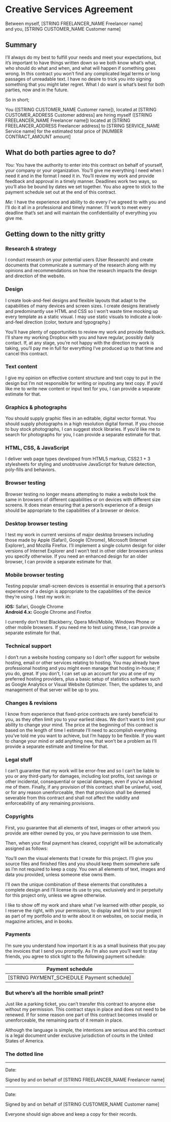 # Creative Services Agreement

Between myself, [STRING FREELANCER_NAME Freelancer name]  
and you, [STRING CUSTOMER_NAME Customer name]   

## Summary 

I’ll always do my best to fulfill your needs and meet your expectations, but it’s important to have things written down so we both know what’s what, who should do what and when, and what will happen if something goes wrong. In this contract you won’t find any complicated legal terms or long passages of unreadable text. I have no desire to trick you into signing something that you might later regret. What I do want is what’s best for both parties, now and in the future.

So in short;

You ([STRING CUSTOMER_NAME Customer name]), located at [STRING CUSTOMER_ADDRESS Customer address] are hiring myself ([STRING FREELANCER_NAME Freelancer name]) located at [STRING FREELANCER_ADDRESS Freelancer address] to [STRING SERVICE_NAME Service name] for the estimated total price of [NUMBER CONTRACT_AMOUNT amount]

## What do both parties agree to do? 

*You:* You have the authority to enter into this contract on behalf of yourself, your company or your organization. You’ll give me everything I need when I need it and in the format I need it in. You’ll review my work and provide feedback and approval in a timely manner. Deadlines work two ways, so you’ll also be bound by dates we set together. You also agree to stick to the payment schedule set out at the end of this contract.

*Me:* I have the experience and ability to do every I’ve agreed to with you and I’ll do it all in a professional and timely manner. I’ll work to meet every deadline that’s set and will maintain the confidentiality of everything you give me.

## Getting down to the nitty gritty 

### Research & strategy

I conduct research on your potential users (User Research) and create documents that communicate a summary of the research along with my opinions and recommendations on how the research impacts the design and direction of the website.

### Design 

I create look-and-feel designs and flexible layouts that adapt to the capabilities of many devices and screen sizes. I create designs iteratively and predominantly use HTML and CSS so I won’t waste time mocking up every template as a static visual. I may use static visuals to indicate a look-and-feel direction (color, texture and typography.)

You’ll have plenty of opportunities to review my work and provide feedback. I’ll share my working Dropbox with you and have regular, possibly daily contact. If, at any stage, you’re not happy with the direction my work is taking, you’ll pay me in full for everything I’ve produced up to that time and cancel this contract.

### Text content 

I give my opinion on effective content structure and text copy to put in the design but I’m not responsible for writing or inputing any text copy. If you’d like me to write new content or input text for you, I can provide a separate estimate for that.

### Graphics & photographs 

You should supply graphic files in an editable, digital vector format. You should supply photographs in a high resolution digital format. If you choose to buy stock photographs, I can suggest stock libraries. If you’d like me to search for photographs for you, I can provide a separate estimate for that.

### HTML, CSS, & JavaScript

I deliver web page types developed from HTML5 markup, CSS2.1 + 3 stylesheets for styling and unobtrusive JavaScript for feature detection, poly-fills and behaviors.

### Browser testing

Browser testing no longer means attempting to make a website look the same in browsers of different capabilities or on devices with different size screens. It does mean ensuring that a person’s experience of a design should be appropriate to the capabilities of a browser or device.

### Desktop browser testing

I test my work in current versions of major desktop browsers including those made by Apple (Safari), Google (Chrome), Microsoft (Internet Explorer), and Mozilla Firefox. I’ll implement a single column design for older versions of Internet Explorer and I won’t test in other older browsers unless you specify otherwise. If you need an enhanced design for an older browser, I can provide a separate estimate for that.

### Mobile browser testing

Testing popular small-screen devices is essential in ensuring that a person’s experience of a design is appropriate to the capabilities of the device they’re using. I test my work in:

**iOS:** Safari, Google Chrome  
**Android 4.x:** Google Chrome and Firefox

I currently don’t test Blackberry, Opera Mini/Mobile, Windows Phone or other mobile browsers. If you need me to test using these, I can provide a separate estimate for that.

### Technical support

I don’t run a website hosting company so I don’t offer support for website hosting, email or other services relating to hosting. You may already have professional hosting and you might even manage that hosting in-house; if you do, great. If you don’t, I can set up an account for you at one of my preferred hosting providers, plus a basic setup of statistics software such as Google Analytics or Visual Website Optimizer. Then, the updates to, and management of that server will be up to you.

### Changes & revisions 

I know from experience that fixed-price contracts are rarely beneficial to you, as they often limit you to your earliest ideas. We don’t want to limit your ability to change your mind. The price at the beginning of this contract is based on the length of time I estimate I’ll need to accomplish everything you’ve told me you want to achieve, but I’m happy to be flexible. If you want to change your mind or add anything new, that won’t be a problem as I’ll provide a separate estimate and timeline for that.

### Legal stuff 

I can’t guarantee that my work will be error-free and so I can’t be liable to you or any third-party for damages, including lost profits, lost savings or other incidental, consequential or special damages, even if you’ve advised me of them. Finally, if any provision of this contract shall be unlawful, void, or for any reason unenforceable, then that provision shall be deemed severable from this contract and shall not affect the validity and enforceability of any remaining provisions.


### Copyrights 

First, you guarantee that all elements of text, images or other artwork you provide are either owned by you, or you have permission to use them.

Then, when your final payment has cleared, copyright will be automatically assigned as follows:

You’ll own the visual elements that I create for this project. I’ll give you source files and finished files and you should keep them somewhere safe as I’m not required to keep a copy. You own all elements of text, images and data you provided, unless someone else owns them. 

I’ll own the unique combination of these elements that constitutes a complete design and I’ll license its use to you, exclusively and in perpetuity for this project only, unless we agree otherwise.

I like to show off my work and share what I’ve learned with other people, so I reserve the right, with your permission, to display and link to your project as part of my portfolio and to write about it on websites, on social media, in magazine articles, and in books.

### Payments 

I’m sure you understand how important it is as a small business that you pay the invoices that I send you promptly. As I’m also sure you’ll want to stay friends, you agree to stick tight to the following payment schedule:

|Payment schedule|
|---|
|[STRING PAYMENT_SCHEDULE Payment schedule]|


### But where’s all the horrible small print? 

Just like a parking ticket, you can’t transfer this contract to anyone else without my permission. This contract stays in place and does not need to be renewed. If for some reason one part of this contract becomes invalid or unenforceable, the remaining parts of it remain in place. 

Although the language is simple, the intentions are serious and this contract is a legal document under exclusive jurisdiction of courts in the United States of America. 

### The dotted line  

---
Date:

Signed by and on behalf of [STRING FREELANCER_NAME Freelancer name] 

---
Date:

Signed by and on behalf of [STRING CUSTOMER_NAME Customer name] 

Everyone should sign above and keep a copy for their records.